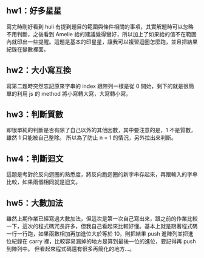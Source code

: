 ## hw1：好多星星
寫完時剛好看到 huli 有提到題目的範圍與條件相關的事項，其實解題時可以忽略不用判斷，之後看到 Amelie 給的建議覺得蠻好，所以加上了如果給的值不在範圍內就印出一些提醒。這題是基本的印星星，讓我可以複習迴圈怎麼跑，並且把結果紀錄在變數裡面。

## hw2：大小寫互換
寫第二題時突然忘記原來字串的 index 跟陣列一樣是從 0 開始，剩下的就是很簡單的利用 js 的 method 將小寫轉大寫，大寫轉小寫。

## hw3：判斷質數
即很單純的判斷是否有除了自己以外的其他因數，其中要注意的是，1 不是質數，雖然 1 只能被自己整除。
所以為了防止 n = 1 的情況，另外拉出來判斷。

## hw4：判斷迴文
這題是考對於反向迴圈的熟悉度，將反向跑迴圈的新字串存起來，再跟輸入的字串比較，如果兩個相同就是迴文。

## hw5：大數加法
雖然上期作業已經寫過大數加法，但這次是第一次自己寫出來，跟之前的作業比較一下，這次的程式碼冗長許多，但我自己看起來比較好懂。基本上就是跟著程式碼一行一行跑，如果兩數相加再加進位大於等於 10，則把結果 push 進陣列並把進位紀錄在 carry 裡，比較容易漏掉的地方是算到最後一位的進位，要記得再 push 到陣列中。
但看起來程式碼還有很多再簡化的地方...。